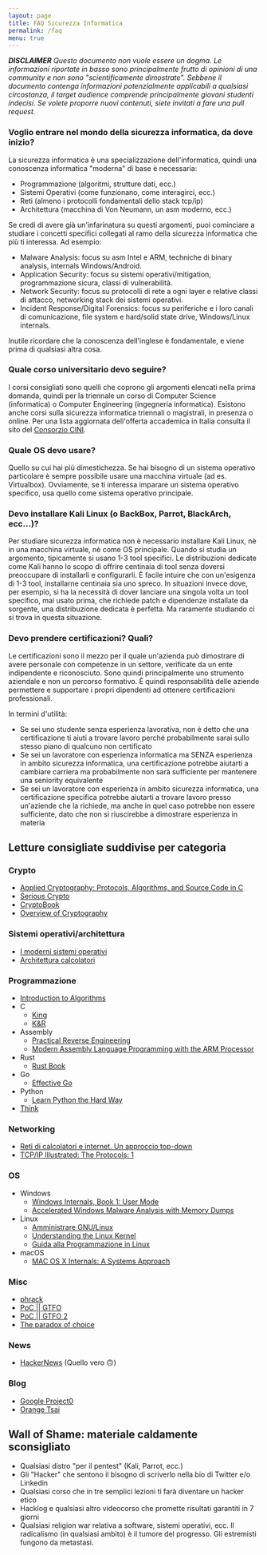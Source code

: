 ```yaml
---
layout: page
title: FAQ Sicurezza Informatica
permalink: /faq
menu: true
---
```

***DISCLAIMER** Questo documento non vuole essere un dogma. Le informazioni riportate in basso sono principalmente frutto di opinioni di una community e non sono "scientificamente dimostrate". Sebbene il documento contenga informazioni potenzialmente applicabili a qualsiasi circostanza, il target audience comprende principalmente giovani studenti indecisi. Se volete proporre nuovi contenuti, siete invitati a fare una pull request.*

### Voglio entrare nel mondo della sicurezza informatica, da dove inizio?

La sicurezza informatica è una specializzazione dell'informatica, quindi una conoscenza informatica "moderna" di base è necessaria:

- Programmazione (algoritmi, strutture dati, ecc.)
- Sistemi Operativi (come funzionano, come interagirci, ecc.)
- Reti (almeno i protocolli fondamentali dello stack tcp/ip)
- Architettura (macchina di Von Neumann, un asm moderno, ecc.)

Se credi di avere già un'infarinatura su questi argomenti, puoi cominciare a studiare i concetti specifici collegati al ramo della sicurezza informatica che più ti interessa. Ad esempio:

- Malware Analysis: focus su asm Intel e ARM, techniche di binary analysis, internals Windows/Android.
- Application Security: focus su sistemi operativi/mitigation, programmazione sicura, classi di vulnerabilità.
- Network Security: focus su protocolli di rete a ogni layer e relative classi di attacco, networking stack dei sistemi operativi.
- Incident Response/Digital Forensics: focus su periferiche e i loro canali di comunicazione, file system e hard/solid state drive, Windows/Linux internals.

Inutile ricordare che la conoscenza dell'inglese è fondamentale, e viene prima di qualsiasi altra cosa.

### Quale corso universitario devo seguire?

I corsi consigliati sono quelli che coprono gli argomenti elencati nella prima domanda, quindi per la triennale un corso di Computer Science (informatica) o Computer Engineering (ingegneria informatica).
Esistono anche corsi sulla sicurezza informatica triennali o magistrali, in presenza o online.
Per una lista aggiornata dell'offerta accademica in Italia consulta il sito del [Consorzio CINI](https://cybersecnatlab.it/formazione-in-cybersecurity/).

### Quale OS devo usare?

Quello su cui hai più dimestichezza. Se hai bisogno di un sistema operativo particolare è sempre possibile usare una macchina virtuale (ad es. Virtualbox). Ovviamente, se ti interessa imparare un sistema operativo specifico, usa quello come sistema operativo principale.

### Devo installare Kali Linux (o BackBox, Parrot, BlackArch, ecc...)?

Per studiare sicurezza informatica non è necessario installare Kali Linux, nè in una macchina virtuale, nè come OS principale. Quando si studia un argomento, tipicamente si usano 1-3 tool specifici. Le distribuzioni dedicate come Kali hanno lo scopo di offrire centinaia di tool senza doversi preoccupare di installarli e configurarli. È facile intuire che con un'esigenza di 1-3 tool, installarne centinaia sia uno spreco. In situazioni invece dove, per esempio, si ha la necessità di dover lanciare una singola volta un tool specifico, mai usato prima, che richiede patch e dipendenze installate da sorgente, una distribuzione dedicata è perfetta. Ma raramente studiando ci si trova in questa situazione.

### Devo prendere certificazioni? Quali?

Le certificazioni sono il mezzo per il quale un'azienda può dimostrare di avere personale con competenze in un settore, verificate da un ente indipendente e riconosciuto. Sono quindi principalmente uno strumento aziendale e non un percorso formativo. È quindi responsabilità delle aziende permettere e supportare i propri dipendenti ad ottenere certificazioni professionali.

In termini d'utilità:
- Se sei uno studente senza esperienza lavorativa, non è detto che una certificazione ti aiuti a trovare lavoro perché probabilmente sarai sullo stesso piano di qualcuno non certificato
- Se sei un lavoratore con esperienza informatica ma SENZA esperienza in ambito sicurezza informatica, una certificazione potrebbe aiutarti a cambiare carriera ma probabilmente non sarà sufficiente per mantenere una seniority equivalente
- Se sei un lavoratore con esperienza in ambito sicurezza informatica, una certificazione specifica potrebbe aiutarti a trovare lavoro presso un'aziende che la richiede, ma anche in quel caso potrebbe non essere sufficiente, dato che non si riuscirebbe a dimostrare esperienza in materia

## Letture consigliate suddivise per categoria

### Crypto

- [Applied Cryptography: Protocols, Algorithms, and Source Code in C](https://www.amazon.it/Applied-Cryptography-Protocols-Algorithms-Source/dp/1119096723/)
- [Serious Crypto](https://nostarch.com/seriouscrypto)
- [CryptoBook](https://crypto.stanford.edu/~dabo/cryptobook/)
- [Overview of Cryptography](https://www.garykessler.net/library/crypto.html)

### Sistemi operativi/architettura

- [I moderni sistemi operativi](https://www.amazon.it/moderni-sistemi-operativi-aggiornamento-online/dp/8891901016/)
- [Architettura calcolatori](https://www.amazon.it/Architettura-dei-calcolatori-approccio-strutturale/dp/8871929624/)

### Programmazione

- [Introduction to Algorithms](https://www.amazon.it/Introduction-Algorithms-Thomas-H-Cormen/dp/0262533057/)
- C
  - [King](https://www.amazon.it/Programmazione-C-Kim-N-King/dp/8838785821/)
  - [K&R](https://www.dipmat.univpm.it/~demeio/public/the_c_programming_language_2.pdf)
- Assembly
  - [Practical Reverse Engineering](https://www.amazon.it/Practical-Reverse-Engineering-Reversing-Obfuscation-ebook/dp/B00IA22R2Y/)
  - [Modern Assembly Language Programming with the ARM Processor](https://www.amazon.it/Modern-Assembly-Language-Programming-Processor/dp/0128036982/)
- Rust
  - [Rust Book](https://doc.rust-lang.org/book/)
- Go
  - [Effective Go](https://golang.org/doc/effective_go.html)
- Python
  - [Learn Python the Hard Way](https://learnpythonthehardway.org/)
- [Think](https://greenteapress.com/wp/)

### Networking

- [Reti di calcolatori e internet. Un approccio top-down](https://www.amazon.it/calcolatori-internet-approccio-top-down-aggiornamento/dp/8891902543/)
- [TCP/IP Illustrated: The Protocols: 1](https://www.amazon.it/TCP-IP-Illustrated-Protocols-1/dp/0321336313/)

### OS

- Windows
  - [Windows Internals, Book 1: User Mode](https://www.amazon.it/Windows-Internals-Book-User-Mode/dp/0735684189/)
  - [Accelerated Windows Malware Analysis with Memory Dumps](https://www.amazon.it/Accelerated-Windows-Malware-Analysis-Memory/dp/1908043865/)
- Linux
  - [Amministrare GNU/Linux](https://www.operedigitali.com/archivio/Amministrare-GNU-Linux-V4.0-web-cover-bis.pdf)
  - [Understanding the Linux Kernel](https://www.amazon.it/Understanding-Linux-Kernel-Daniel-Bovet/dp/0596005652/)
  - [Guida alla Programmazione in Linux](https://gapil.gnulinux.it/)
- macOS
  - [MAC OS X Internals: A Systems Approach](https://www.amazon.it/MAC-OS-Internals-Systems-Approach/dp/0134426541/)

### Misc

- [phrack](https://www.phrack.org)
- [PoC &#124;&#124; GTFO](https://nostarch.com/gtfo)
- [PoC &#124;&#124; GTFO 2](https://nostarch.com/gtfo2)
- [The paradox of choice](http://azeria-labs.com/downloads/Paradox-Of-Choice_Azeria.pdf)

### News

- [HackerNews](https://news.ycombinator.com/) (Quello vero 🙃)

### Blog

- [Google Project0](https://googleprojectzero.blogspot.com/)
- [Orange Tsai](https://blog.orange.tw/)

## Wall of Shame: materiale caldamente sconsigliato
- Qualsiasi distro "per il pentest" (Kali, Parrot, ecc.)
- Gli "Hacker" che sentono il bisogno di scriverlo nella bio di Twitter e/o Linkedin
- Qualsiasi corso che in tre semplici lezioni ti farà diventare un hacker etico
- Hacklog e qualsiasi altro videocorso che promette risultati garantiti in 7 giorni
- Qualsiasi religion war relativa a software, sistemi operativi, ecc. Il radicalismo (in qualsiasi ambito) è il tumore del progresso. Gli estremisti fungono da metastasi.